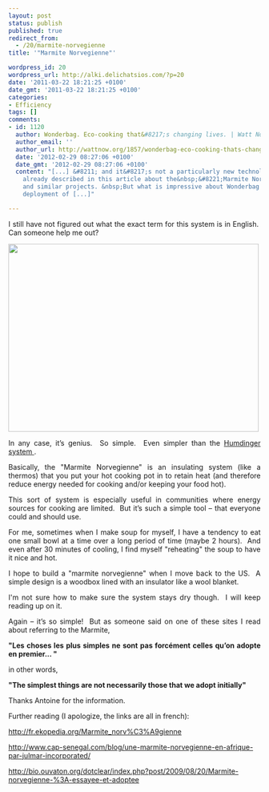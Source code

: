 ```yaml
---
layout: post
status: publish
published: true
redirect_from:
  - /20/marmite-norvegienne
title: '"Marmite Norvegienne"'

wordpress_id: 20
wordpress_url: http://alki.delichatsios.com/?p=20
date: '2011-03-22 18:21:25 +0100'
date_gmt: '2011-03-22 18:21:25 +0100'
categories:
- Efficiency
tags: []
comments:
- id: 1120
  author: Wonderbag. Eco-cooking that&#8217;s changing lives. | Watt Now
  author_email: ''
  author_url: http://wattnow.org/1857/wonderbag-eco-cooking-thats-changing-lives
  date: '2012-02-29 08:27:06 +0100'
  date_gmt: '2012-02-29 08:27:06 +0100'
  content: "[...] &#8211; and it&#8217;s not a particularly new technology, as I&#8217;ve
    already described in this article about the&nbsp;&#8221;Marmite Norvegienne&#8221;&nbsp;concept
    and similar projects. &nbsp;But what is impressive about Wonderbag is the sheer
    deployment of [...]"

---
```

<p style="text-align: justify;">I still have not figured out what the exact term for this system is in English.&nbsp; Can someone help me out?</p>
<p style="text-align: justify;"><a href="{{ 'assets/from-wordpress/uploads/2011/03/Marmite10.jpg' | relative_url }}"><img class="alignnone" title="Marmite10" src="{{ 'assets/from-wordpress/uploads/2011/03/Marmite10.jpg' | relative_url }}" alt="" width="500" height="375" /></a></p>
<p style="text-align: justify;">In any case, it&rsquo;s genius.&nbsp; So simple.&nbsp; Even simpler than the <a title="Hummm &hellip;" href="http://alki.delichatsios.com/?p=4">Humdinger system </a>.</p>
<p style="text-align: justify;">Basically, the "Marmite Norvegienne" is an insulating system (like a thermos) that you put your hot cooking pot in to retain heat (and therefore reduce energy needed for cooking and/or keeping your food hot).</p>
<p style="text-align: justify;">This sort of system is especially useful in communities where energy sources for cooking are limited.&nbsp; But it&rsquo;s such a simple tool &ndash; that everyone could and should use.</p>
<p style="text-align: justify;">For me, sometimes when I make soup for myself, I have a tendency to eat one small bowl at a time over a long period of time (maybe 2 hours).&nbsp; And even after 30 minutes of cooling, I find myself "reheating" the soup to have it nice and hot.</p>
<p style="text-align: justify;">I hope to build a "marmite norvegienne" when I move back to the US.&nbsp; A simple design is a woodbox lined with an insulator like a wool blanket.</p>
<p style="text-align: justify;">I'm not sure how to make sure the system stays dry though.&nbsp; I will keep reading up on it.</p>
<p style="text-align: justify;">Again &ndash; it&rsquo;s so simple!&nbsp; But as someone said on one of these sites I read about referring to the Marmite,</p>
<p style="text-align: justify;"><strong>"Les choses les plus simples ne sont pas forcément celles qu&rsquo;on adopte en premier... "</strong></p>
<p style="text-align: justify;">in other words,</p>
<p style="text-align: justify;"><strong>"The simplest things are not necessarily those that we adopt initially" </strong></p>
<p style="text-align: justify;">Thanks Antoine for the information.</p>
<p style="text-align: justify;">Further reading (I apologize, the links are all in french):</p>
<p style="text-align: justify;"><a href="http://fr.ekopedia.org/Marmite_norv%C3%A9gienne">http://fr.ekopedia.org/Marmite_norv%C3%A9gienne</a></p>
<p style="text-align: justify;"><a href="http://www.cap-senegal.com/blog/une-marmite-norvegienne-en-afrique-par-julmar-incorporated/">http://www.cap-senegal.com/blog/une-marmite-norvegienne-en-afrique-par-julmar-incorporated/</a></p>
<p style="text-align: justify;"><a href="http://bio.ouvaton.org/dotclear/index.php?post/2009/08/20/Marmite-norvegienne-%3A-essayee-et-adoptee">http://bio.ouvaton.org/dotclear/index.php?post/2009/08/20/Marmite-norvegienne-%3A-essayee-et-adoptee</a></p>
